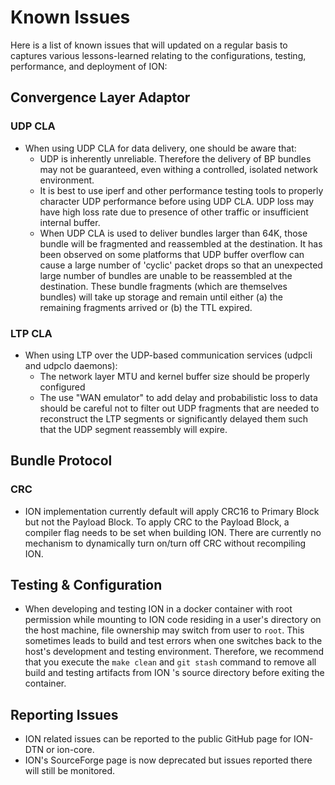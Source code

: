 # Known Issues

Here is a list of known issues that will updated on a regular basis to captures various lessons-learned relating to the configurations, testing, performance, and deployment of ION:

## Convergence Layer Adaptor

### UDP CLA ###

* When using UDP CLA for data delivery, one should be aware that:
   * UDP is inherently unreliable. Therefore the delivery of BP bundles may not be guaranteed, even withing a controlled, isolated network environment.
   * It is best to use iperf and other performance testing tools to properly character UDP performance before using UDP CLA. UDP loss may have high loss rate due to presence of other traffic or insufficient internal buffer.
   * When UDP CLA is used to deliver bundles larger than 64K, those bundle will be fragmented and reassembled at the destination. It has been observed on some platforms that UDP buffer overflow can cause a large number of 'cyclic' packet drops so that an unexpected large number of bundles are unable to be reassembled at the destination. These bundle fragments (which are themselves bundles) will take up storage and remain until either (a) the remaining fragments arrived or (b) the TTL expired.

### LTP CLA ###

* When using LTP over the UDP-based communication services (udpcli and udpclo daemons):
   * The network layer MTU and kernel buffer size should be properly configured
   * The use "WAN emulator" to add delay and probabilistic loss to data should be careful not to filter out UDP fragments that are needed to reconstruct the LTP segments or significantly delayed them such that the UDP segment reassembly will expire.

## Bundle Protocol ##

### CRC ###

* ION implementation currently default will apply CRC16 to Primary Block but not the Payload Block. To apply CRC to the Payload Block, a compiler flag needs to be set when building ION. There are currently no mechanism to dynamically turn on/turn off CRC without recompiling ION.

## Testing & Configuration ##

* When developing and testing ION in a docker container with root permission while mounting to ION code residing in a user's directory on the host machine, file ownership may switch from user to `root`. This sometimes leads to build and test errors when one switches back to the host's development and testing environment. Therefore, we recommend that you execute the `make clean` and `git stash` command to remove all build and testing artifacts from ION 's source directory before exiting the container.

## Reporting Issues ##

* ION related issues can be reported to the public GitHub page for ION-DTN or ion-core.
* ION's SourceForge page is now deprecated but issues reported there will still be monitored.


